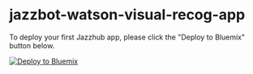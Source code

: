 # jazzbot-watson-visual-recog-app

To deploy your first Jazzhub app, please click the "Deploy to Bluemix" button below.

[![Deploy to Bluemix](https://bluemix.net/deploy/button.png)](https://bluemix.net/deploy?repository=https://github.com/snippet-java/jazzbot-watson-visual-recog-app)